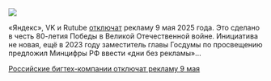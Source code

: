 <!--2025-05-06 14:08:45-->
<div class="yb">
  <div class="rss habr"><img src="https://habrastorage.org/getpro/habr/upload_files/bfa/064/f7c/bfa064f7c6c9a441a2746d354320f0ac.jpg" /><p>«Яндекс», VK и Rutube <a href="https://t.me/d_code/22302" rel="noopener noreferrer nofollow">отключат</a> рекламу 9&nbsp;мая 2025&nbsp;года. Это сделано в&nbsp;честь 80-летия Победы в&nbsp;Великой Отечественной войне. Инициатива не&nbsp;новая, ещё в 2023&nbsp;году заместитель главы Госдумы по&nbsp;просвещению предложил Минцифры РФ ввести «дни без&nbsp;рекламы»... <p class="titl"><a href="https://habr.com/ru/news/907398/?utm_source=habrahabr&utm_medium=rss&utm_campaign=907398">Российские бигтех-компании отключат рекламу 9 мая</a></p></div>
</div>

